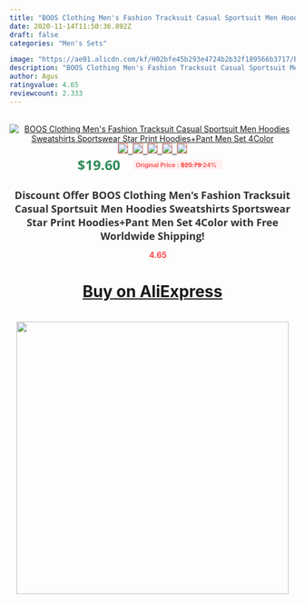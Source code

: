 ```yaml
---
title: "BOOS Clothing Men's Fashion Tracksuit Casual Sportsuit Men Hoodies Sweatshirts Sportswear Star Print Hoodies+Pant Men Set 4Color"
date: 2020-11-14T11:50:36.892Z
draft: false
categories: "Men's Sets"

image: "https://ae01.alicdn.com/kf/H02bfe45b293e4724b2b32f189566b3717/BOOS-Clothing-Men-s-Fashion-Tracksuit-Casual-Sportsuit-Men-Hoodies-Sweatshirts-Sportswear-Star-Print-Hoodies-Pant.png_220x220.png"
description: "BOOS Clothing Men's Fashion Tracksuit Casual Sportsuit Men Hoodies Sweatshirts Sportswear Star Print Hoodies+Pant Men Set 4Color"
author: Agus
ratingvalue: 4.65
reviewcount: 2.333
---
```

<br>
<div style="text-align: center;">
<a href="https://s.click.aliexpress.com/e/_9IZyFT" target="_blank" rel="nofollow noopener noreferrer"><img alt="BOOS Clothing Men's Fashion Tracksuit Casual Sportsuit Men Hoodies Sweatshirts Sportswear Star Print Hoodies+Pant Men Set 4Color" class="magnifier-image" src="https://ae01.alicdn.com/kf/H02bfe45b293e4724b2b32f189566b3717/BOOS-Clothing-Men-s-Fashion-Tracksuit-Casual-Sportsuit-Men-Hoodies-Sweatshirts-Sportswear-Star-Print-Hoodies-Pant.png_220x220.png_640x640.jpg">
<br>
<img style="border:1px solid salmon" src="https://ae01.alicdn.com/kf/H02bfe45b293e4724b2b32f189566b3717/BOOS-Clothing-Men-s-Fashion-Tracksuit-Casual-Sportsuit-Men-Hoodies-Sweatshirts-Sportswear-Star-Print-Hoodies-Pant.png_120x120.jpg">&nbsp;&nbsp;<img style="border:1px solid salmon" src="https://ae01.alicdn.com/kf/H0574e1e1462145d58aa2d10ba7404ccaQ/BOOS-Clothing-Men-s-Fashion-Tracksuit-Casual-Sportsuit-Men-Hoodies-Sweatshirts-Sportswear-Star-Print-Hoodies-Pant.png_120x120.jpg">&nbsp;&nbsp;<img style="border:1px solid salmon" src="https://ae01.alicdn.com/kf/H2ce1297a049a4bd8b162cdc843ba8225T/BOOS-Clothing-Men-s-Fashion-Tracksuit-Casual-Sportsuit-Men-Hoodies-Sweatshirts-Sportswear-Star-Print-Hoodies-Pant.png_120x120.jpg">&nbsp;&nbsp;<img style="border:1px solid salmon" src="_120x120.jpg">&nbsp;&nbsp;<img style="border:1px solid salmon" src="https://ae01.alicdn.com/kf/H6ff470db6d254032a9819ab3aaef8116E/BOOS-Clothing-Men-s-Fashion-Tracksuit-Casual-Sportsuit-Men-Hoodies-Sweatshirts-Sportswear-Star-Print-Hoodies-Pant.png_120x120.jpg"></a></div><br0>
<div style="text-align: center;"><span style="background-color: white; border: 0px; box-sizing: border-box; color: seagreen; display: inline-block; font-family: &quot;open sans&quot; , &quot;arial&quot; , &quot;helvetica&quot; , sans-serif , &quot;heiti&quot;; font-size: 24px; font-stretch: inherit; font-weight: 700; line-height: inherit; margin: 0px 10px 0px 0px; padding: 0px; vertical-align: middle;">$19.60 </span>
<span style="background: rgb(255 , 241 , 241); border-radius: 3px; border: 0px; box-sizing: border-box; color: #ff4747; display: inline-block; font-family: inherit; font-size: 12px; font-stretch: inherit; font-style: inherit; font-variant: inherit; font-weight: 600; line-height: inherit; margin: 0px; padding: 2px 5px; transform: scale(0.9); vertical-align: middle;">Original Price : <b style="text-decoration: line-through;">$25.79 </b> 24%&nbsp;&nbsp;</span></div>
<h1 style="color: #333333; display: inline-block; font-family: &quot;open sans&quot; , &quot;arial&quot; , &quot;helvetica&quot; , sans-serif , &quot;heiti&quot;; font-size: 18px; font-stretch: inherit; font-weight: 700; text-align: center;">Discount Offer BOOS Clothing Men's Fashion Tracksuit Casual Sportsuit Men Hoodies Sweatshirts Sportswear Star Print Hoodies+Pant Men Set 4Color with Free Worldwide Shipping!</h1>
<div style="color: #ff4747; text-align: center;">
<img src="https://4.bp.blogspot.com/-M0ZcTcb-5uY/XleCXlxnR4I/AAAAAAAAAEc/OrjgMkXV1oMQFaCRZj5HQwOCBcu3w1FegCPcBGAYYCw/s1600/star.png" style="height: 15px;">&nbsp;<b>4.65</b></div>
<div class="button_cont" align="center"><a class="buynow_a" href="https://s.click.aliexpress.com/e/_9IZyFT" target="_blank" rel="nofollow noopener noreferrer"><H1>Buy on AliExpress</H1></a></div><br>
<div class="separator" style="clear: both; text-align: center;">
<img src="https://lh3.googleusercontent.com/-pTy5HemUv9M/XlePHvY0dAI/AAAAAAAAAE4/0nX5iRUoIWY8eMW9Dpxeirr157OZliDIgCLcBGAsYHQ/s1600/badge.gif" width="480">
</div>
